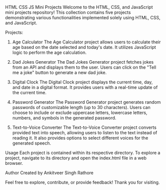 HTML CSS JS Mini Projects
Welcome to the HTML, CSS, and JavaScript mini projects repository! This collection contains five projects demonstrating various functionalities implemented solely using HTML, CSS, and JavaScript.

Projects:
1. Age Calculator
The Age Calculator project allows users to calculate their age based on the date selected and today's date. It utilizes JavaScript logic to perform the age calculation.

2. Dad Jokes Generator
The Dad Jokes Generator project fetches jokes from an API and displays them to the user. Users can click on the "Tell me a joke" button to generate a new dad joke.

3. Digital Clock
The Digital Clock project displays the current time, day, and date in a digital format. It provides users with a real-time update of the current time.

4. Password Generator
The Password Generator project generates random passwords of customizable length (up to 30 characters). Users can choose to include or exclude uppercase letters, lowercase letters, numbers, and symbols in the generated password.

5. Text-to-Voice Converter
The Text-to-Voice Converter project converts provided text into speech, allowing users to listen to the text instead of reading it. It also provides options to select different voices for the generated speech.

Usage
Each project is contained within its respective directory. To explore a project, navigate to its directory and open the index.html file in a web browser.

Author
Created by Ankitveer Singh Rathore

Feel free to explore, contribute, or provide feedback! Thank you for visiting.

